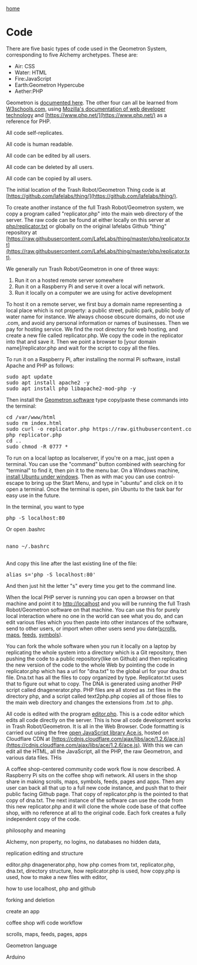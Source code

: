 [home](index.html)

# Code

There are five basic types of code used in the Geometron System, corresponding to five Alchemy archetypes.  These are:

- Air: CSS
- Water: HTML
- Fire:JavaScript
- Earth:Geometron Hypercube
- Aether:PHP

Geometron is [documented here](scrolls/geometron.md).  The other four can all be learned from [W3schools.com](https://www.w3schools.com/), using [Mozilla's documentation of web developer technology](https://developer.mozilla.org/en-US/) and [https://www.php.net/](https://www.php.net/) as a reference for PHP. 

All code self-replicates. 

All code is human readable.

All code can be edited by all users.

All code can be deleted by all users.

All code can be copied by all users.

The initial location of the Trash Robot/Geometron Thing code is at [https://github.com/lafelabs/thing/](https://github.com/lafelabs/thing/). 

To create another instance of the full Trash Robot/Geometron system, we copy a program called "replicator.php" into the main web directory of the server.  The raw code can be found at either locally on this server at [php/replicator.txt](php/replicator.txt) or globally on the original lafelabs Github "thing" repository at [https://raw.githubusercontent.com/LafeLabs/thing/master/php/replicator.txt](https://raw.githubusercontent.com/LafeLabs/thing/master/php/replicator.txt).  


We generally run Trash Robot/Geometron in one of three ways:  

1. Run it on a hosted remote server somewhere
2. Run it on a Raspberry Pi and serve it over a local wifi network.
3. Run it locally on a computer we are using for active development

To host it on a remote server, we first buy a domain name representing a local place which is not property: a public street, public park, public body of water name for instance.  We always choose obscure domains, do not use .com, and avoid any personal information or names of businesses.  Then we pay for hosting service.  We find the root directory for web hosting, and create a new file called replicator.php.  We copy the code in the replicator into that and save it.  Then we point a browser to [your domain name]/replicator.php and wait for the script to copy all the files.  

To run it on a Raspberry Pi, after installing the normal Pi software, install Apache and PHP as follows:

<pre>
sudo apt update
sudo apt install apache2 -y
sudo apt install php libapache2-mod-php -y
</pre>

Then install the [Geometron software](https://github.com/lafelabs/thing/) type copy/paste these commands into the terminal:

<pre>
cd /var/www/html
sudo rm index.html
sudo curl -o replicator.php https://raw.githubusercontent.com/LafeLabs/thing/master/php/replicator.txt
php replicator.php
cd ..
sudo chmod -R 0777 *
</pre>

To run on a local laptop as localserver, if you're on a mac, just open a terminal.  You can use the "command" button combined with searching for "terminal" to find it, then pin it to the menu bar.  On a Windows machine, [install Ubuntu under windows](https://ubuntu.com/tutorials/ubuntu-on-windows#1-overview).  Then as with mac you can use control-escape to bring up the Start Menu, and type in "ubuntu" and click on it to open a terminal.  Once the terminal is open, pin Ubuntu to the task bar for easy use in the future.  

In the terminal, you want to type 

<pre>
php -S localhost:80
</pre>

Or open .bashrc 

<pre>

nano ~/.bashrc

</pre> 

And copy this line after the last existing line of the file:

<pre>
alias s='php -S localhost:80'
</pre>

And then just hit the letter "s" every time you get to the command line.

When the local PHP server is running you can open a browser on that machine and point it to [http://localhost](http://localhost/) and you will be running the full Trash Robot/Geometron software on that machine.  You can use this for purely local interaction where no one in the world can see what you do, and can edit various files which you then paste into other instances of the software, send to other users, or import when other users send you date([scrolls](scrolls/scrolls.md), [maps](scrolls/maps.md), [feeds](scrolls/feeds.md), [symbols](scrolls/geometron.md)).


You can fork the whole software when you run it locally on a laptop by replicating the whole system into a directory which is a Git repository, then pushing the code to a public repository(like on Github) and then replicating the new version of the code to the whole Web by pointing the code in replicator.php which has a url for "dna.txt" to the global url for your dna.txt file.  Dna.txt has all the files to copy organized by type.  Replicator.txt uses that to figure out what to copy.  The DNA is generated using another PHP script called dnagenerator.php.  PHP files are all stored as .txt files in the directory php, and a script called text2php.php copies all of those files to the main web directory and changes the extensions from .txt to .php. 

All code is edited with the program [editor.php](editor.php). This is a code editor which edits all code directly on the server.  This is how all code development works in Trash Robot/Geometron.  It is all in the Web Browser.  Code formatting is carried out using the free [open JavaScript library Ace.js](https://ace.c9.io/), hosted on Cloudflare CDN at [https://cdnjs.cloudflare.com/ajax/libs/ace/1.2.6/ace.js](https://cdnjs.cloudflare.com/ajax/libs/ace/1.2.6/ace.js).  With this we can edit all the HTML, all the JavaScript, all the PHP, the raw Geometron, and various data files.  THis

A coffee shop-centered community code work flow is now described.  A Raspberry Pi sits on the coffee shop wifi network.  All users in the shop share in making scrolls, maps, symbols, feeds, pages and apps.  Then any user can back all that up to a full new code instance, and push that to their public facing Github page.  That copy of replicator.php is the pointed to that copy of dna.txt.  The next instance of the software can use the code from this new replicator.php and it will clone the whole code base of that coffee shop, with no reference at all to the original code. Each fork creates a fully independent copy of the code.






philosophy and meaning

Alchemy, non property, no logins, no databases no hidden data, 



replication  editing and structure

editor.php dnagenerator.php, how php comes from txt, 
replicator.php, dna.txt, directory structure, how replicator.php is used, how copy.php is used, how to make a new files with editor,

how to use localhost, php and github

forking and deletion

create an app

coffee shop wifi code workflow

scrolls, maps, feeds, pages, apps

Geometron language

Arduino